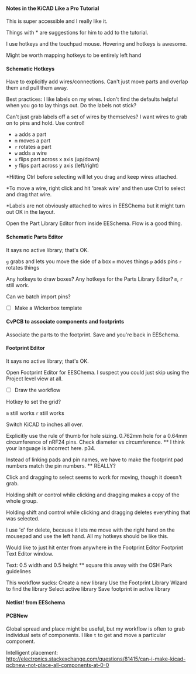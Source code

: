#### Notes in the KiCAD Like a Pro Tutorial

This is super accessible and I really like it.

Things with * are suggestions for him to add to the tutorial.  

I use hotkeys and the touchpad mouse. 
Hovering and hotkeys is awesome.

Might be worth mapping hotkeys to be entirely left hand

#### Schematic Hotkeys

Have to explicitly add wires/connections. Can't just move parts and overlap them and pull them away. 

Best practices: I like labels on my wires. I don't find the defaults helpful when you go to lay things out. Do the labels not stick?

Can't just grab labels off a set of wires by themselves? I want wires to grab on to pins and hold. Use control! 

- `a`		adds a part
- `m`		moves a part
- `r`		rotates a part
- `w`		adds a wire
- `x`		flips part across x axis (up/down)
- `y`		flips part across y axis (left/right)

*Hitting Ctrl before selecting will let you drag and keep wires attached. 

*To move a wire, right click and hit 'break wire' and then use Ctrl to select and drag that wire. 

*Labels are not obviously attached to wires in EESChema but it might turn out OK in the layout. 

Open the Part Library Editor from inside EESchema. Flow is a good thing. 

#### Schematic Parts Editor

It says no active library; that's OK. 

`g` grabs and lets you move the side of a box
`m` moves things
`p` adds pins
`r` rotates things

Any hotkeys to draw boxes? Any hotkeys for the Parts Library Editor? `m`, `r` still work. 

Can we batch import pins?

- [ ] Make a Wickerbox template

#### CvPCB to associate components and footprints

Associate the parts to the footprint. 
Save and you're back in EESchema.

#### Footprint Editor

It says no active library; that's OK. 

Open Footprint Editor for EESChema. I suspect you could just skip using the Project level view at all.

- [ ] Draw the workflow

Hotkey to set the grid?

`m` still works
`r` still works

Switch KiCAD to inches all over.

Explicitly use the rule of thumb for hole sizing. 0.762mm hole for a 0.64mm circumference of nRF24 pins. Check diameter vs circumference. ** I think your language is incorrect here. p34. 

Instead of linking pads and pin names, we have to make the footprint pad numbers match the pin numbers. ** REALLY?

Click and dragging to select seems to work for moving, though it doesn't grab.

Holding shift or control while clicking and dragging makes a copy of the whole group.

Holding shift and control while clicking and dragging deletes everything that was selected.

I use 'd' for delete, because it lets me move with the right hand on the mousepad and use the left hand. All my hotkeys should be like this.

Would like to just hit enter from anywhere in the Footprint Editor Footprint Text Editor window.

Text: 0.5 width and 0.5 height ** square this away with the OSH Park guidelines

This workflow sucks:
Create a new library
Use the Footprint Library Wizard to find the library
Select active library
Save footprint in active library

#### Netlist! from EESchema

#### PCBNew

Global spread and place might be useful, but my workflow is often to grab individual sets of components. I like `t` to get and move a particular component. 

Intelligent placement: http://electronics.stackexchange.com/questions/81415/can-i-make-kicad-pcbnew-not-place-all-components-at-0-0


